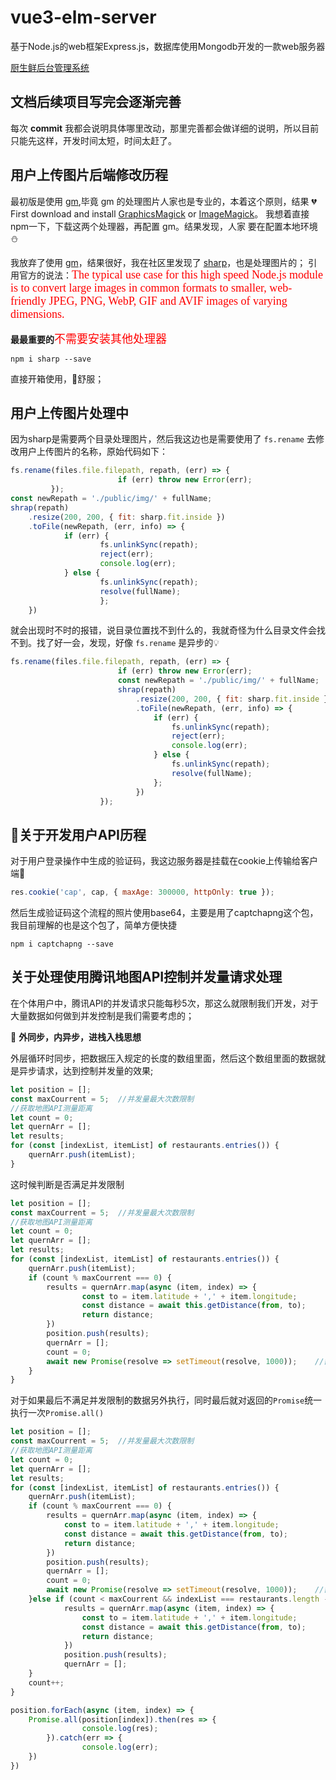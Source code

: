 # vue3-elm-server
基于Node.js的web框架Express.js，数据库使用Mongodb开发的一款web服务器

[厨生鲜后台管理系统](https://github.com/Linghucong1999/Vue3-CXSH)

## 文档后续项目写完会逐渐完善
每次 **commit** 我都会说明具体哪里改动，那里完善都会做详细的说明，所以目前只能先这样，开发时间太短，时间太赶了。

## 用户上传图片后端修改历程
最初版是使用  [gm](https://www.npmjs.com/package/gm),毕竟 gm 的处理图片人家也是专业的，本着这个原则，结果 &#x1F494; First download and install [GraphicsMagick](http://www.graphicsmagick.org/) or [ImageMagick](https://imagemagick.org/script/download.php)。
我想着直接npm一下，下载这两个处理器，再配置 gm。结果发现，人家 要在配置本地环境&#x26C4;

我放弃了使用 [gm](https://www.npmjs.com/package/gm)，结果很好，我在社区里发现了 [sharp](https://www.npmjs.com/package/sharp)，也是处理图片的；
引用官方的说法：<font color=red size=4 face="微软雅黑">The typical use case for this high speed Node.js module is to convert large images in common formats to smaller, web-friendly JPEG, PNG, WebP, GIF and AVIF images of varying dimensions.</font>

**最最重要的**<font color=red size=4 face="微软雅黑">不需要安装其他处理器</font>
```shell
npm i sharp --save
```
直接开箱使用，&#x1F349;舒服；

## 用户上传图片处理中
因为sharp是需要两个目录处理图片，然后我这边也是需要使用了 `fs.rename` 去修改用户上传图片的名称，原始代码如下：
```JavaScript
fs.rename(files.file.filepath, repath, (err) => {
                        if (err) throw new Error(err);
         });
const newRepath = './public/img/' + fullName;
shrap(repath)
    .resize(200, 200, { fit: sharp.fit.inside })
    .toFile(newRepath, (err, info) => {
            if (err) {
                    fs.unlinkSync(repath);
                    reject(err);
                    console.log(err);
            } else {
                    fs.unlinkSync(repath);
                    resolve(fullName);
                    };
    })
```
就会出现时不时的报错，说目录位置找不到什么的，我就奇怪为什么目录文件会找不到。找了好一会，发现，好像 `fs.rename` 是异步的&#x1F4A1;
```JavaScript
fs.rename(files.file.filepath, repath, (err) => {
                        if (err) throw new Error(err);
                        const newRepath = './public/img/' + fullName;
                        shrap(repath)
                            .resize(200, 200, { fit: sharp.fit.inside })
                            .toFile(newRepath, (err, info) => {
                                if (err) {
                                    fs.unlinkSync(repath);
                                    reject(err);
                                    console.log(err);
                                } else {
                                    fs.unlinkSync(repath);
                                    resolve(fullName);
                                };
                            })
                    });
```

## &#x1F353;关于开发用户API历程
对于用户登录操作中生成的验证码，我这边服务器是挂载在cookie上传输给客户端&#x1F463;

```JavaScript
res.cookie('cap', cap, { maxAge: 300000, httpOnly: true });
```
然后生成验证码这个流程的照片使用base64，主要是用了captchapng这个包，我目前理解的也是这个包了，简单方便快捷

```
npm i captchapng --save
```

## 关于处理使用腾讯地图API控制并发量请求处理

在个体用户中，腾讯API的并发请求只能每秒5次，那这么就限制我们开发，对于大量数据如何做到并发控制是我们需要考虑的；

&#x1F349; **外同步，内异步，进栈入栈思想**

外层循环时同步，把数据压入规定的长度的数组里面，然后这个数组里面的数据就是异步请求，达到控制并发量的效果;
```JavaScript
let position = [];
const maxCourrent = 5;  //并发量最大次数限制
//获取地图API测量距离
let count = 0;
let quernArr = [];
let results;
for (const [indexList, itemList] of restaurants.entries()) {
    quernArr.push(itemList);
}
```
这时候判断是否满足并发限制
```JavaScript
let position = [];
const maxCourrent = 5;  //并发量最大次数限制
//获取地图API测量距离
let count = 0;
let quernArr = [];
let results;
for (const [indexList, itemList] of restaurants.entries()) {
    quernArr.push(itemList);
    if (count % maxCourrent === 0) {
        results = quernArr.map(async (item, index) => {
                const to = item.latitude + ',' + item.longitude;
                const distance = await this.getDistance(from, to);
                return distance;
        })
        position.push(results);
        quernArr = [];
        count = 0;
        await new Promise(resolve => setTimeout(resolve, 1000));    //需要等待一秒，因为后续有后续的数据进入
    }
}
```
对于如果最后不满足并发限制的数据另外执行，同时最后就对返回的`Promise`统一执行一次`Promise.all()`
```JavaScript
let position = [];
const maxCourrent = 5;  //并发量最大次数限制
//获取地图API测量距离
let count = 0;
let quernArr = [];
let results;
for (const [indexList, itemList] of restaurants.entries()) {
    quernArr.push(itemList);
    if (count % maxCourrent === 0) {
        results = quernArr.map(async (item, index) => {
            const to = item.latitude + ',' + item.longitude;
            const distance = await this.getDistance(from, to);
            return distance;
        })
        position.push(results);
        quernArr = [];
        count = 0;
        await new Promise(resolve => setTimeout(resolve, 1000));    //需要等待一秒，因为后续有后续的数据进入
    }else if (count < maxCourrent && indexList === restaurants.length - 1) {
            results = quernArr.map(async (item, index) => {
                const to = item.latitude + ',' + item.longitude;
                const distance = await this.getDistance(from, to);
                return distance;
            })
            position.push(results);
            quernArr = [];
    }
    count++;
}

position.forEach(async (item, index) => {
    Promise.all(position[index]).then(res => {
                console.log(res);
        }).catch(err => {
                console.log(err);
    })
})
```